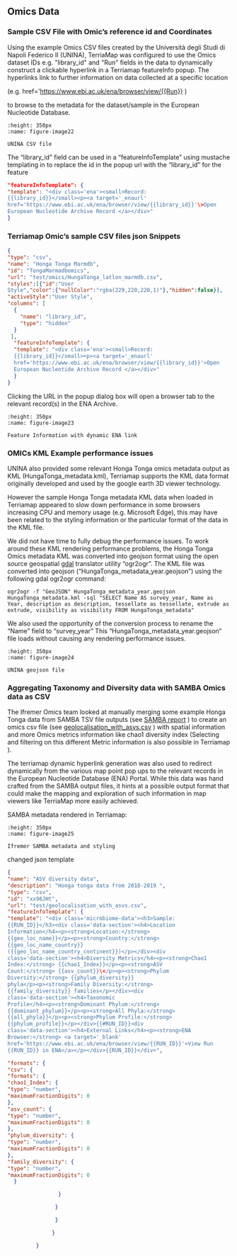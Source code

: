 ## Omics Data 

### Sample CSV File with Omic’s reference id and Coordinates

Using the example Omics CSV files created by the Università degli Studi
di Napoli Federico II (UNINA), TerriaMap was configured to use the Omics
dataset IDs e.g. "library_id" and "Run" fields in the data to
dynamically construct a clickable hyperlink in a Terriamap featureInfo
popup. The hyperlinks link to further information on data collected at a
specific location

(e.g.
  href='https://www.ebi.ac.uk/ena/browser/view/{{Run}} )

to browse to the metadata for the dataset/sample in the European
Nucleotide Database.

```{figure} content/image22.png
:height: 350px
:name: figure-image22

UNINA CSV file
```

The “library_id” field can be used in a “featureInfoTemplate” using
mustache templating in to replace the id in the popup url with the
“library_id” for the feature

```json
"featureInfoTemplate": {
"template": "<div class='ena'><small>Record:
{{library_id}}</small><p><a target='_enaurl'
href='https://www.ebi.ac.uk/ena/browser/view/{{library_id}}'\>Open
European Nucleotide Archive Record </a></div>"
}

```
### Terriamap Omic’s sample CSV files json Snippets

```json
{
"type": "csv",
"name": "Honga Tonga Marmdb",
"id": "TongaMarmadbomics",
"url": "test/omics/HungaTonga_latlon_marmdb.csv",
"styles":[{"id":"User
Style","color":{"nullColor":"rgba(229,220,220,1)"},"hidden":false}],
"activeStyle":"User Style",
"columns": [
  {
    "name": "library_id",
    "type": "hidden"
  }
 ],
  "featureInfoTemplate": {
  "template": "<div class='ena'><small>Record:
  {{library_id}}</small><p><a target='_enaurl'
  href='https://www.ebi.ac.uk/ena/browser/view/{{library_id}}'>Open
  European Nucleotide Archive Record </a></div>"
  }
}
```

Clicking the URL in the popup dialog box will open a browser tab to the
relevant record(s) in the ENA Archive.

```{figure} content/image23.png
:height: 350px
:name: figure-image23

Feature Information with dynamic ENA link
```

### OMICs KML Example performance issues

UNINA also provided some relevant Honga Tonga omics metadata output as
KML (HungaTonga_metadata.kml), Terriamap supports the KML data format
originally developed and used by the google earth 3D viewer technology.

However the sample Honga Tonga metadata KML data when loaded in
Terriamap appeared to slow down performance in some browsers increasing
CPU and memory usage (e.g. Microsoft Edge), this may have been related
to the styling information or the particular format of the data in the
KML file.

We did not have time to fully debug the performance issues. To work
around these KML rendering performance problems, the Honga Tonga Omics
metadata KML was converted into geojson format using the open source
geospatial [gdal](https://gdal.org/en/stable/) translator utility
“ogr2ogr”. The KML file was converted into geojson
(“HungaTonga_metadata_year.geojson”) using the following gdal ogr2ogr
command:

```console
ogr2ogr -f "GeoJSON" HungaTonga_metadata_year.geojson HungaTonga_metadata.kml -sql "SELECT Name AS survey_year, Name as Year, description as description, tessellate as tessellate, extrude as extrude, visibility as visibility FROM HungaTonga_metadata"
```
We also used the opportunity of the conversion process to rename the
“Name” field to “survey_year” This “HungaTonga_metadata_year.geojson”
file loads without causing any rendering performance issues.

```{figure} content/image24.png
:height: 350px
:name: figure-image24

UNINA geojson file
```


### Aggregating Taxonomy and Diversity data with SAMBA Omics data as CSV

The Ifremer Omics team looked at manually merging some example Honga
Tonga data from SAMBA TSV file outputs (see [SAMBA
report](https://ifremer-bioinformatics.github.io/SAMBAExampleReport/SAMBA_report.html)
) to create an omics csv file (see
[geolocalisation_with_asvs.csv](https://github.com/fair-ease/terria-config/blob/main/wwwroot/fairease.eu/data/omics/geolocalisation_with_asvs.csv)
) with spatial information and more Omics metrics information like chao1
diversity index (Selecting and filtering on this different Metric
information is also possible in Terriamap ).

The terriamap dynamic hyperlink generation was also used to redirect
dynamically from the various map point pop ups to the relevant records
in the European Nucleotide Database (ENA) Portal. While this data was
hand crafted from the SAMBA output files, it hints at a possible output
format that could make the mapping and exploration of such information
in map viewers like TerriaMap more easily achieved.

SAMBA metadata rendered in Terriamap:

```{figure} content/image25.png
:height: 350px
:name: figure-image25

Ifremer SAMBA metadata and styling
```


changed json template

```json
{
"name": "ASV diversity data",
"description": "Honga tonga data from 2018-2019 ",
"type": "csv",
"id": "xx98JHt",
"url": "test/geolocalisation_with_asvs.csv",
"featureInfoTemplate": {
"template": "<div class='microbiome-data'><h3>Sample:
{{RUN_ID}}</h3><div class='data-section'><h4>Location
Information</h4><p><strong>Location:</strong>
{{geo_loc_name}}</p><p><strong>Country:</strong>
{{geo_loc_name_country}}
({{geo_loc_name_country_continent}})</p></div><div
class='data-section'><h4>Diversity Metrics</h4><p><strong>Chao1
Index:</strong> {{chao1_Index}}</p><p><strong>ASV
Count:</strong> {{asv_count}}\</p><p><strong>Phylum
Diversity:</strong> {{phylum_diversity}}
phyla</p><p><strong>Family Diversity:</strong>
{{family_diversity}} families</p></div><div
class='data-section'><h4>Taxonomic
Profile</h4><p><strong>Dominant Phylum:</strong>
{{dominant_phylum}}</p><p><strong>All Phyla:</strong>
{{all_phyla}}</p><p><strong>Phylum Profile:</strong>
{{phylum_profile}}</p></div>{{#RUN_ID}}<div
class='data-section'><h4>External Links</h4><p><strong>ENA
Browser:</strong> <a target='_blank'
href='https://www.ebi.ac.uk/ena/browser/view/{{RUN_ID}}'>View Run
{{RUN_ID}} in ENA</a></p></div>{{RUN_ID}}</div>",

"formats": {
"csv": {
"formats": {
"chao1_Index": {
"type": "number",
"maximumFractionDigits": 0
},
"asv_count": {
"type": "number",
"maximumFractionDigits": 0
},
"phylum_diversity": {
"type": "number",
"maximumFractionDigits": 0
},
"family_diversity": {
"type": "number",
"maximumFractionDigits": 0
  }

                }

               }

               }

              }

         }
```